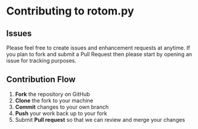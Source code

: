# Contributing to rotom.py

## Issues

Please feel free to create issues and enhancement requests at anytime. If you plan to fork and submit a Pull Request then please start by opening an issue for tracking purposes.

## Contribution Flow

1. **Fork** the repository on GitHub
2. **Clone** the fork to your machine
3. **Commit** changes to your own branch
4. **Push** your work back up to your fork
5. Submit **Pull request** so that we can review and merge your changes
